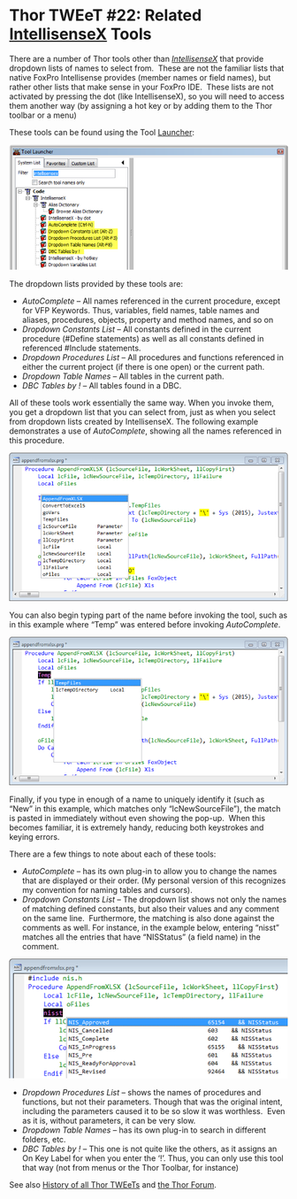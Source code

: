 ﻿Thor TWEeT #22: Related [IntellisenseX](https://github.com/VFPX/IntelliSenseX) Tools
===

There are a number of Thor tools other than [_IntellisenseX_](https://github.com/VFPX/IntelliSenseX) that provide dropdown lists of names to select from.  These are not the familiar lists that native FoxPro Intellisense provides (member names or field names), but rather other lists that make sense in your FoxPro IDE.  These lists are not activated by pressing the dot (like IntellisenseX), so you will need to access them another way (by assigning a hot key or by adding them to the Thor toolbar or a menu)

These tools can be found using the Tool [Launcher](Thor_launcher.md):

![](Images/Tweet22a.png)

The dropdown lists provided by these tools are:

*   _AutoComplete_ – All names referenced in the current procedure, except for VFP Keywords. Thus, variables, field names, table names and aliases, procedures, objects, property and method names, and so on
*   _Dropdown Constants List –_ All constants defined in the current procedure (#Define statements) as well as all constants defined in referenced #Include statements.
*   _Dropdown Procedures List –_ All procedures and functions referenced in either the current project (if there is one open) or the current path.
*   _Dropdown Table Names –_ All tables in the current path.
*   _DBC Tables by ! –_ All tables found in a DBC.

All of these tools work essentially the same way. When you invoke them, you get a dropdown list that you can select from, just as when you select from dropdown lists created by IntellisenseX. The following example demonstrates a use of _AutoComplete_, showing all the names referenced in this procedure.

![](Images/Tweet22b.png)

You can also begin typing part of the name before invoking the tool, such as in this example where “Temp” was entered before invoking _AutoComplete_.

![](Images/Tweet22c.png)

Finally, if you type in enough of a name to uniquely identify it (such as “New” in this example, which matches only “lcNewSourceFile”), the match is pasted in immediately without even showing the pop-up.  When this becomes familiar, it is extremely handy, reducing both keystrokes and keying errors.

There are a few things to note about each of these tools:

*   _AutoComplete_ – has its own plug-in to allow you to change the names that are displayed or their order. (My personal version of this recognizes my convention for naming tables and cursors).
*   _Dropdown Constants List –_ The dropdown list shows not only the names of matching defined constants, but also their values and any comment on the same line.  Furthermore, the matching is also done against the comments as well. For instance, in the example below, entering “nisst” matches all the entries that have “NISStatus” (a field name) in the comment.

![](Images/Tweet22d.png)

*   _Dropdown Procedures List –_ shows the names of procedures and functions, but not their parameters. Though that was the original intent,  including the parameters caused it to be so slow it was worthless.  Even as it is, without parameters, it can be very slow.
*   _Dropdown Table Names –_ has its own plug-in to search in different folders, etc.
*   _DBC Tables by ! –_ This one is not quite like the others, as it assigns an On Key Label for when you enter the ‘!’. Thus, you can only use this tool that way (not from menus or the Thor Toolbar, for instance)

See also [History of all Thor TWEeTs](TWEeTs.md) and [the Thor Forum](https://groups.google.com/forum/?fromgroups#!forum/FoxProThor).
